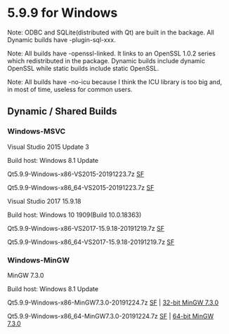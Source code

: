 # 5.9.9 for Windows

Note: ODBC and SQLite(distributed with Qt) are built in the backage. All Dynamic builds have -plugin-sql-xxx.

Note: All builds have -openssl-linked. It links to an OpenSSL 1.0.2 series which redistributed in the package. Dynamic builds include dynamic OpenSSL while static builds include static OpenSSL.

Note: All builds have -no-icu because I think the ICU library is too big and, in most of time, useless for common users.

## Dynamic / Shared Builds

### Windows-MSVC

Visual Studio 2015 Update 3

Build host: Windows 8.1 Update

Qt5.9.9-Windows-x86-VS2015-20191223.7z [SF](https://sourceforge.net/projects/fsu0413-qtbuilds/files/Qt5.9/Windows-x86/Qt5.9.9-Windows-x86-VS2015-20191223.7z)

Qt5.9.9-Windows-x86_64-VS2015-20191223.7z [SF](https://sourceforge.net/projects/fsu0413-qtbuilds/files/Qt5.9/Windows-x86_64/Qt5.9.9-Windows-x86_64-VS2015-20191223.7z)

Visual Studio 2017 15.9.18

Build host: Windows 10 1909(Build 10.0.18363)

Qt5.9.9-Windows-x86-VS2017-15.9.18-20191219.7z [SF](https://sourceforge.net/projects/fsu0413-qtbuilds/files/Qt5.9/Windows-x86/Qt5.9.9-Windows-x86-VS2017-15.9.18-20191219.7z)

Qt5.9.9-Windows-x86_64-VS2017-15.9.18-20191219.7z [SF](https://sourceforge.net/projects/fsu0413-qtbuilds/files/Qt5.9/Windows-x86_64/Qt5.9.9-Windows-x86_64-VS2017-15.9.18-20191219.7z)

### Windows-MinGW

MinGW 7.3.0

Build host: Windows 8.1 Update

Qt5.9.9-Windows-x86-MinGW7.3.0-20191224.7z [SF](https://sourceforge.net/projects/fsu0413-qtbuilds/files/Qt5.9/Windows-x86/Qt5.9.9-Windows-x86-MinGW7.3.0-20191224.7z) | [32-bit MinGW 7.3.0](https://sourceforge.net/projects/mingw-w64/files/Toolchains%20targetting%20Win32/Personal%20Builds/mingw-builds/7.3.0/threads-posix/dwarf/i686-7.3.0-release-posix-dwarf-rt_v5-rev0.7z)

Qt5.9.9-Windows-x86_64-MinGW7.3.0-20191224.7z [SF](https://sourceforge.net/projects/fsu0413-qtbuilds/files/Qt5.9/Windows-x86_64/Qt5.9.9-Windows-x86_64-MinGW7.3.0-20191224.7z) | [64-bit MinGW 7.3.0](https://sourceforge.net/projects/mingw-w64/files/Toolchains%20targetting%20Win64/Personal%20Builds/mingw-builds/7.3.0/threads-posix/seh/x86_64-7.3.0-release-posix-seh-rt_v5-rev0.7z)
